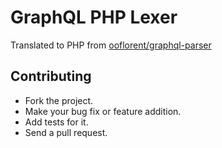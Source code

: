 # GraphQL PHP Lexer

Translated to PHP from [ooflorent/graphql-parser](https://github.com/ooflorent/graphql-parser)

## Contributing

* Fork the project.
* Make your bug fix or feature addition.
* Add tests for it.
* Send a pull request.

